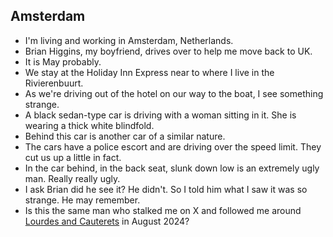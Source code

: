 ## Amsterdam

- I'm living and working in Amsterdam, Netherlands.
- Brian Higgins, my boyfriend, drives over to help me move back to UK.
- It is May probably.
- We stay at the Holiday Inn Express near to where I live in the Rivierenbuurt.
- As we're driving out of the hotel on our way to the boat, I see something strange.
- A black sedan-type car is driving with a woman sitting in it. She is wearing a thick white blindfold.
- Behind this car is another car of a similar nature. 
- The cars have a police escort and are driving over the speed limit. They cut us up a little in fact.
- In the car behind, in the back seat, slunk down low is an extremely ugly man. Really really ugly.
- I ask Brian did he see it? He didn't. So I told him what I saw it was so strange. He may remember.
- Is this the same man who stalked me on X and followed me around [Lourdes and Cauterets](../2024/august.md#followed-by-the-gypsy-in-france) in August 2024?
